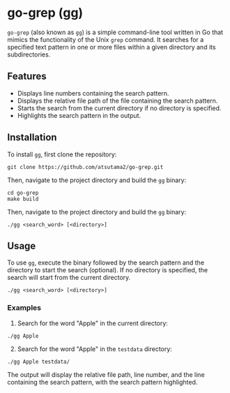 # go-grep (gg)

`go-grep` (also known as `gg`) is a simple command-line tool written in Go that mimics the functionality of the Unix `grep` command. It searches for a specified text pattern in one or more files within a given directory and its subdirectories.

## Features

- Displays line numbers containing the search pattern.
- Displays the relative file path of the file containing the search pattern.
- Starts the search from the current directory if no directory is specified.
- Highlights the search pattern in the output.

## Installation

To install `gg`, first clone the repository:
```
git clone https://github.com/atsutama2/go-grep.git
```
Then, navigate to the project directory and build the `gg` binary:

```
cd go-grep
make build
```
Then, navigate to the project directory and build the `gg` binary:

```
./gg <search_word> [<directory>]
```

## Usage

To use `gg`, execute the binary followed by the search pattern and the directory to start the search (optional). If no directory is specified, the search will start from the current directory.
```
./gg <search_word> [<directory>]
```


### Examples

1. Search for the word "Apple" in the current directory:

```
./gg Apple
```

2. Search for the word "Apple" in the `testdata` directory:

```
./gg Apple testdata/
```


The output will display the relative file path, line number, and the line containing the search pattern, with the search pattern highlighted.
